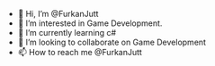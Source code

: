 - 👋 Hi, I’m @FurkanJutt
- 👀 I’m interested in Game Development.
- 🌱 I’m currently learning c#
- 💞️ I’m looking to collaborate on Game Development
- 📫 How to reach me @FurkanJutt

<!---
FurkanJutt/FurkanJutt is a ✨ special ✨ repository because its `README.md` (this file) appears on your GitHub profile.
You can click the Preview link to take a look at your changes.
--->
